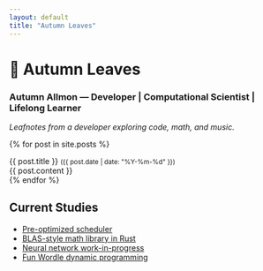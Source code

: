 ```yaml
---
layout: default
title: "Autumn Leaves"
---
```


# 🍂 Autumn Leaves

### Autumn Allmon — Developer | Computational Scientist | Lifelong Learner

*Leafnotes from a developer exploring code, math, and music.*  

{% for post in site.posts %}
  <div class="window">
    <div class="window-header">
      {{ post.title }} <small>({{ post.date | date: "%Y-%m-%d" }})</small>
    </div>
    <div class="window-content">
      {{ post.content }}
    </div>
  </div>
{% endfor %}

## Current Studies
- [Pre-optimized scheduler](https://github.com/cyancirrus/matix)
- [BLAS-style math library in Rust](https://github.com/cyancirrus/stellar-math)
- [Neural network work-in-progress](https://github.com/cyancirrus/neural-net)
- [Fun Wordle dynamic programming](https://github.com/cyancirrus/wordle)
